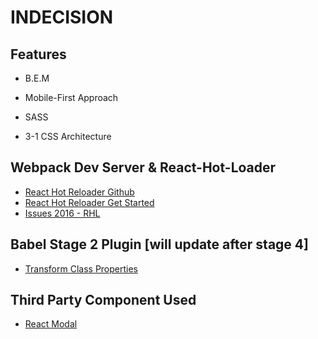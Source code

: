 # INDECISION

## Features

- B.E.M

- Mobile-First Approach

- SASS

- 3-1 CSS Architecture

## Webpack Dev Server & React-Hot-Loader

- [React Hot Reloader Github](https://github.com/gaearon/react-hot-loader)
- [React Hot Reloader Get Started](http://gaearon.github.io/react-hot-loader/getstarted/)
- [Issues 2016 - RHL](https://github.com/gaearon/react-hot-loader/issues/243)

## Babel Stage 2 Plugin [will update after stage 4]

- [Transform Class Properties](https://medium.com/@jacobworrel/babels-transform-class-properties-plugin-how-it-works-and-what-it-means-for-your-react-apps-6983539ffc22)

## Third Party Component Used

- [React Modal](https://github.com/reactjs/react-modal)
